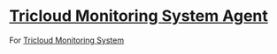 # [Tricloud Monitoring System Agent](https://github.com/indrenicloud/tricloud-agent)

For [Tricloud Monitoring System ](https://github.com/indrenicloud/tricloud-server)
